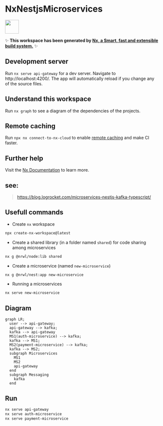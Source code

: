 # NxNestjsMicroservices

<a alt="Nx logo" href="https://nx.dev" target="_blank" rel="noreferrer"><img src="https://raw.githubusercontent.com/nrwl/nx/master/images/nx-logo.png" width="45"></a>

✨ **This workspace has been generated by [Nx, a Smart, fast and extensible build system.](https://nx.dev)** ✨

## Development server

Run `nx serve api-gateway` for a dev server. Navigate to http://localhost:4200/. The app will automatically reload if you change any of the source files.

## Understand this workspace

Run `nx graph` to see a diagram of the dependencies of the projects.

## Remote caching

Run `npx nx connect-to-nx-cloud` to enable [remote caching](https://nx.app) and make CI faster.

## Further help

Visit the [Nx Documentation](https://nx.dev) to learn more.


## see:
> https://blog.logrocket.com/microservices-nestjs-kafka-typescript/

## Usefull commands

* Create `nx` workspace

```bash
npx create-nx-workspace@latest
```

* Create a shared library (in a folder named `shared`) for code sharing among microservices

```bash
nx g @nrwl/node:lib shared
```

* Create a microservice (named `new-microservice`)

```bash
nx g @nrwl/nest:app new-microservice
```

* Running a microservices

```bash
nx serve new-microservice
```

## Diagram

```mermaid
graph LR;
  user --> api-gateway;
  api-gateway --> kafka;
  kafka --> api-gateway
  MS1(auth-microservice) --> kafka;
  kafka --> MS1;
  MS2(payment-microservice) --> kafka;
  kafka --> MS2;
  subgraph Microservices
    MS1
    MS2
    api-gateway
  end
  subgraph Messaging
    kafka
  end
```


## Run

```bash
nx serve api-gateway
nx serve auth-microservice
nx serve payment-microservice
```